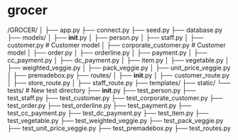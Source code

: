 # grocer

/GROCER/
│
├── app.py
├── connect.py
├── seed.py
├── database.py
├── models/
│   ├── __init__.py
│   ├── person.py
│   ├── staff.py
│   ├── customer.py     # Customer model
│   ├── corporate_customer.py     # Customer model
│   ├── order.py
│   ├── orderline.py
│   ├── payment.py
│   ├── cc_payment.py
│   ├── dc_payment.py
│   ├── item.py
│   ├── vegetable.py
│   ├── weighted_veggie.py
│   ├── pack_veggie.py
│   ├── unit_price_veggie.py
│   ├── premadebox.py
├── routes/
│   ├── __init__.py
│   ├── customer_route.py
│   ├── store_route.py
│   ├── staff_route.py
├── templates/
├── static/
└── tests/                # New test directory
    ├── __init__.py
    ├── test_person.py
    ├── test_staff.py
    ├── test_customer.py
    ├── test_corporate_customer.py
    ├── test_order.py
    ├── test_orderline.py
    ├── test_payment.py
    ├── test_cc_payment.py
    ├── test_dc_payment.py
    ├── test_item.py
    ├── test_vegetable.py
    ├── test_weighted_veggie.py
    ├── test_pack_veggie.py
    ├── test_unit_price_veggie.py
    ├── test_premadebox.py
    ├── test_routes.py